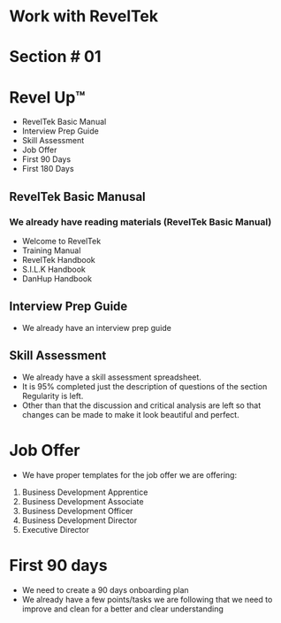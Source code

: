 # Work with RevelTek 

# Section # 01

# Revel Up™️
* RevelTek Basic Manual
* Interview Prep Guide
* Skill Assessment
* Job Offer
* First 90 Days
* First 180 Days

## RevelTek Basic Manusal
### We already have reading materials (RevelTek Basic Manual)
* Welcome to RevelTek 
* Training Manual
* RevelTek Handbook
* S.I.L.K Handbook
* DanHup Handbook

## Interview Prep Guide
* We already have an interview prep guide

## Skill Assessment 
* We already have a skill assessment spreadsheet.
* It is 95% completed just the description of questions of the section Regularity is left.
* Other than that the discussion and critical analysis are left so that changes can be made to make it look beautiful and perfect.

# Job Offer
* We have proper templates for the job offer we are offering:
1. Business Development Apprentice
2. Business Development Associate
3. Business Development Officer 
4. Business Development Director
5. Executive Director

# First 90 days
* We need to create a 90 days onboarding plan
* We already have a few points/tasks we are following that we need to improve and clean for a better and clear understanding 
